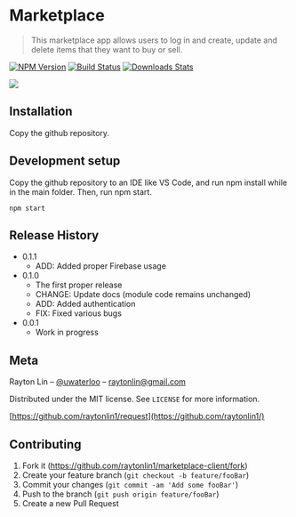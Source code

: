 # Marketplace
> This marketplace app allows users to log in and create, update and delete items that they want to buy or sell.

[![NPM Version][npm-image]][npm-url]
[![Build Status][travis-image]][travis-url]
[![Downloads Stats][npm-downloads]][npm-url]

![](header.png)

## Installation

Copy the github repository.

## Development setup

Copy the github repository to an IDE like VS Code, and run npm install
while in the main folder. Then, run npm start.

```
npm start
```

## Release History
* 0.1.1
    * ADD: Added proper Firebase usage
* 0.1.0
    * The first proper release
    * CHANGE: Update docs (module code remains unchanged)
    * ADD: Added authentication
    * FIX: Fixed various bugs
* 0.0.1
    * Work in progress

## Meta

Rayton Lin – [@uwaterloo](https://twitter.com/uwaterloo) – raytonlin@gmail.com

Distributed under the MIT license. See ``LICENSE`` for more information.

[https://github.com/raytonlin1/request](https://github.com/raytonlin1/)

## Contributing

1. Fork it (<https://github.com/raytonlin1/marketplace-client/fork>)
2. Create your feature branch (`git checkout -b feature/fooBar`)
3. Commit your changes (`git commit -am 'Add some fooBar'`)
4. Push to the branch (`git push origin feature/fooBar`)
5. Create a new Pull Request

<!-- Markdown link & img dfn's -->
[npm-image]: https://img.shields.io/npm/v/datadog-metrics.svg?style=flat-square
[npm-url]: https://npmjs.org/package/datadog-metrics
[npm-downloads]: https://img.shields.io/npm/dm/datadog-metrics.svg?style=flat-square
[travis-image]: https://img.shields.io/travis/dbader/node-datadog-metrics/master.svg?style=flat-square
[travis-url]: https://travis-ci.org/dbader/node-datadog-metrics
[wiki]: https://github.com/yourname/yourproject/wiki
